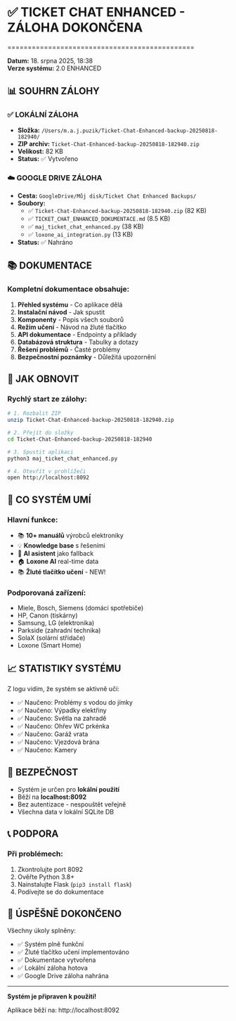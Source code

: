 # ✅ TICKET CHAT ENHANCED - ZÁLOHA DOKONČENA
==============================================

**Datum:** 18. srpna 2025, 18:38  
**Verze systému:** 2.0 ENHANCED  

## 📊 SOUHRN ZÁLOHY

### ✅ LOKÁLNÍ ZÁLOHA
- **Složka:** `/Users/m.a.j.puzik/Ticket-Chat-Enhanced-backup-20250818-182940/`
- **ZIP archiv:** `Ticket-Chat-Enhanced-backup-20250818-182940.zip`
- **Velikost:** 82 KB
- **Status:** ✅ Vytvořeno

### ☁️ GOOGLE DRIVE ZÁLOHA
- **Cesta:** `GoogleDrive/Můj disk/Ticket Chat Enhanced Backups/`
- **Soubory:**
  - ✅ `Ticket-Chat-Enhanced-backup-20250818-182940.zip` (82 KB)
  - ✅ `TICKET_CHAT_ENHANCED_DOKUMENTACE.md` (8.5 KB)
  - ✅ `maj_ticket_chat_enhanced.py` (38 KB)
  - ✅ `loxone_ai_integration.py` (13 KB)
- **Status:** ✅ Nahráno

## 📚 DOKUMENTACE

### Kompletní dokumentace obsahuje:
1. **Přehled systému** - Co aplikace dělá
2. **Instalační návod** - Jak spustit
3. **Komponenty** - Popis všech souborů
4. **Režim učení** - Návod na žluté tlačítko
5. **API dokumentace** - Endpointy a příklady
6. **Databázová struktura** - Tabulky a dotazy
7. **Řešení problémů** - Časté problémy
8. **Bezpečnostní poznámky** - Důležitá upozornění

## 🚀 JAK OBNOVIT

### Rychlý start ze zálohy:
```bash
# 1. Rozbalit ZIP
unzip Ticket-Chat-Enhanced-backup-20250818-182940.zip

# 2. Přejít do složky
cd Ticket-Chat-Enhanced-backup-20250818-182940

# 3. Spustit aplikaci
python3 maj_ticket_chat_enhanced.py

# 4. Otevřít v prohlížeči
open http://localhost:8092
```

## 🎯 CO SYSTÉM UMÍ

### Hlavní funkce:
- 📚 **10+ manuálů** výrobců elektroniky
- 💡 **Knowledge base** s řešeními
- 🤖 **AI asistent** jako fallback
- 🏠 **Loxone AI** real-time data
- 📚 **Žluté tlačítko učení** - NEW!

### Podporovaná zařízení:
- Miele, Bosch, Siemens (domácí spotřebiče)
- HP, Canon (tiskárny)
- Samsung, LG (elektronika)
- Parkside (zahradní technika)
- SolaX (solární střídače)
- Loxone (Smart Home)

## 📈 STATISTIKY SYSTÉMU

Z logu vidím, že systém se aktivně učí:
- ✅ Naučeno: Problémy s vodou do jímky
- ✅ Naučeno: Výpadky elektřiny
- ✅ Naučeno: Světla na zahradě
- ✅ Naučeno: Ohřev WC prkénka
- ✅ Naučeno: Garáž vrata
- ✅ Naučeno: Vjezdová brána
- ✅ Naučeno: Kamery

## 🔐 BEZPEČNOST

- Systém je určen pro **lokální použití**
- Běží na **localhost:8092**
- Bez autentizace - nespouštět veřejně
- Všechna data v lokální SQLite DB

## 📞 PODPORA

### Při problémech:
1. Zkontrolujte port 8092
2. Ověřte Python 3.8+
3. Nainstalujte Flask (`pip3 install flask`)
4. Podívejte se do dokumentace

## 🎉 ÚSPĚŠNĚ DOKONČENO

Všechny úkoly splněny:
- ✅ Systém plně funkční
- ✅ Žluté tlačítko učení implementováno
- ✅ Dokumentace vytvořena
- ✅ Lokální záloha hotova
- ✅ Google Drive záloha nahrána

---

**Systém je připraven k použití!**

Aplikace běží na: http://localhost:8092